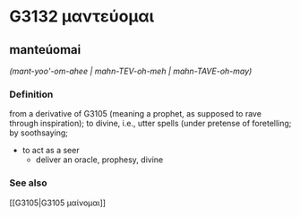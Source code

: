 # G3132 μαντεύομαι

## manteúomai

_(mant-yoo'-om-ahee | mahn-TEV-oh-meh | mahn-TAVE-oh-may)_

### Definition

from a derivative of G3105 (meaning a prophet, as supposed to rave through inspiration); to divine, i.e., utter spells (under pretense of foretelling; by soothsaying; 

- to act as a seer
  - deliver an oracle, prophesy, divine

### See also

[[G3105|G3105 μαίνομαι]]

